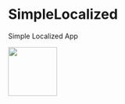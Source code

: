 # SimpleLocalized
Simple Localized App


<img src="[https://your-image-url.type](https://github.com/Ramzzan/SimpleLocalized/blob/main/SimpleLocalized/shortscreen/IMG_3574.PNG)" width="100" height="100">



